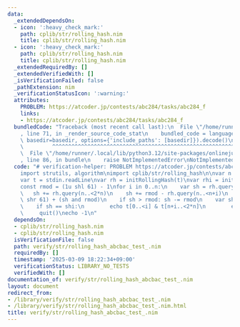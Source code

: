 ```yaml
---
data:
  _extendedDependsOn:
  - icon: ':heavy_check_mark:'
    path: cplib/str/rolling_hash.nim
    title: cplib/str/rolling_hash.nim
  - icon: ':heavy_check_mark:'
    path: cplib/str/rolling_hash.nim
    title: cplib/str/rolling_hash.nim
  _extendedRequiredBy: []
  _extendedVerifiedWith: []
  _isVerificationFailed: false
  _pathExtension: nim
  _verificationStatusIcon: ':warning:'
  attributes:
    PROBLEM: https://atcoder.jp/contests/abc284/tasks/abc284_f
    links:
    - https://atcoder.jp/contests/abc284/tasks/abc284_f
  bundledCode: "Traceback (most recent call last):\n  File \"/home/runner/.local/lib/python3.12/site-packages/onlinejudge_verify/documentation/build.py\"\
    , line 71, in _render_source_code_stat\n    bundled_code = language.bundle(stat.path,\
    \ basedir=basedir, options={'include_paths': [basedir]}).decode()\n          \
    \         ^^^^^^^^^^^^^^^^^^^^^^^^^^^^^^^^^^^^^^^^^^^^^^^^^^^^^^^^^^^^^^^^^^^^^^^^^^^^^^^^^\n\
    \  File \"/home/runner/.local/lib/python3.12/site-packages/onlinejudge_verify/languages/nim.py\"\
    , line 86, in bundle\n    raise NotImplementedError\nNotImplementedError\n"
  code: "# verification-helper: PROBLEM https://atcoder.jp/contests/abc284/tasks/abc284_f\n\
    import strutils, algorithm\nimport cplib/str/rolling_hash\n\nvar n = stdin.readLine.parseInt\n\
    var t = stdin.readLine\nvar rh = initRollingHash(t)\nvar rhi = initRollingHash(t.reversed)\n\
    const rmod = (1u shl 61) - 1\nfor i in 0..n:\n    var sh = rh.query(0..<i)\n \
    \   sh += rh.query(n..<2*n)\n    sh += rmod - rh.query(n..<n+i)\n    sh = (sh\
    \ shr 61) + (sh and rmod)\n    if sh > rmod: sh -= rmod\n    var shi = rhi.query(n-i..<2*n-i)\n\
    \    if sh == shi:\n        echo t[0..<i] & t[n+i..<2*n]\n        echo i\n   \
    \     quit()\necho -1\n"
  dependsOn:
  - cplib/str/rolling_hash.nim
  - cplib/str/rolling_hash.nim
  isVerificationFile: false
  path: verify/str/rolling_hash_abcbac_test_.nim
  requiredBy: []
  timestamp: '2025-03-09 18:22:34+09:00'
  verificationStatus: LIBRARY_NO_TESTS
  verifiedWith: []
documentation_of: verify/str/rolling_hash_abcbac_test_.nim
layout: document
redirect_from:
- /library/verify/str/rolling_hash_abcbac_test_.nim
- /library/verify/str/rolling_hash_abcbac_test_.nim.html
title: verify/str/rolling_hash_abcbac_test_.nim
---
```

